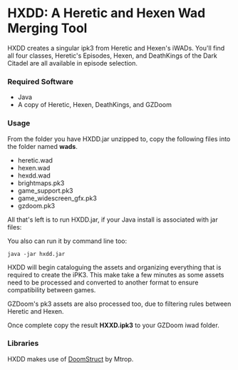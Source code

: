 
HXDD: A Heretic and Hexen Wad Merging Tool
=======

HXDD creates a singular ipk3 from Heretic and Hexen's iWADs.
You'll find all four classes, Heretic's Episodes, Hexen, and DeathKings of the Dark Citadel are all available in episode selection.

### Required Software
* Java
* A copy of Heretic, Hexen, DeathKings, and GZDoom

### Usage
From the folder you have HXDD.jar unzipped to, copy the following files into the folder named **wads**.
* heretic.wad
* hexen.wad
* hexdd.wad
* brightmaps.pk3
* game_support.pk3
* game_widescreen_gfx.pk3
* gzdoom.pk3

All that's left is to run HXDD.jar, if your Java install is associated with jar files:

You also can run it by command line too:
```shell
java -jar hxdd.jar
```
HXDD will begin cataloguing the assets and organizing everything that is required to create the iPK3.
This make take a few minutes as some assets need to be processed and converted to another format to ensure
compatibility between games.

GZDoom's pk3 assets are also processed too, due to filtering rules between Heretic and Hexen.

Once complete copy the result **HXXD.ipk3** to your GZDoom iwad folder.

### Libraries
HXDD makes use of [DoomStruct](https://github.com/MTrop/DoomStruct) by Mtrop.